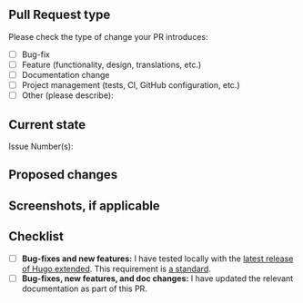 
<!--- Please provide a general summary of your changes in the title above. If GitHub has inserted "Signed-off-by," above, you can remove it if you like. -->

## Pull Request type

<!-- To ensure we're able to review your PR quickly, limit your pull request to one type of change. Submit multiple pull requests if needed. -->

Please check the type of change your PR introduces:

- [ ] Bug-fix
- [ ] Feature (functionality, design, translations, etc.)
- [ ] Documentation change
- [ ] Project management (tests, CI, GitHub configuration, etc.)
- [ ] Other (please describe):

## Current state

<!-- Please describe the current behavior, content, or docs that you are modifying -- or link to relevant issue(s). -->

Issue Number(s): 

## Proposed changes

<!-- Please describe the changes this PR makes. -->

## Screenshots, if applicable

<!-- For visual changes to the theme, this is required. -->

## Checklist

<!-- Ensure you've completed the following items, as appropriate, before submitting your PR. -->

- [ ] **Bug-fixes and new features:** I have tested locally with the [latest release of Hugo extended](https://github.com/gohugoio/hugo/releases). This requirement is [a standard](https://github.com/gohugoio/hugoThemes#theme-maintenance).
- [ ] **Bug-fixes, new features, and doc changes:** I have updated the relevant documentation as part of this PR.
